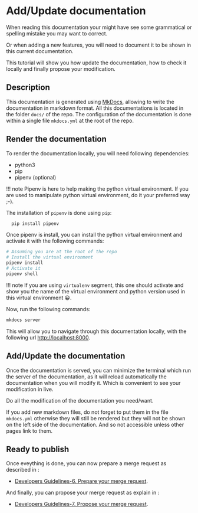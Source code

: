 # Add/Update documentation

When reading this documentation your might have see some grammatical or spelling
mistake you may want to correct.

Or when adding a new features, you will need to document it to be shown in this
current documentation.

This tutorial will show you how update the documentation, how to check it
locally and finally propose your modification.


## Description

This documentation is generated using [MkDocs][mkdocs], allowing to write the
documentation in markdown format. All this documentations is located in the
folder `docs/` of the repo. The configuration of the documentation is done
within a single file `mkdocs.yml` at the root of the repo.


## Render the documentation

To render the documentation locally, you will need following dependencies:

  - python3
  - pip
  - pipenv (optional)

!!! note
    Pipenv is here to help making the python virtual environment. If you are
    used to manipulate python virtual environment, do it your preferred way ;-).

The installation of `pipenv` is done using `pip`:

```bash
  pip install pipenv
```

Once pipenv is install, you can install the python virtual environment and
activate it with the following commands:

```bash
# Assuming you are at the root of the repo
# Install the virtual environment
pipenv install
# Activate it
pipenv shell
```

!!! note
    If you are using `virtualenv` segment, this one should activate and show
    you the name of the virtual environment and python version used in this
    virtual environment :grinning:.

Now, run the following commands:

```bash
mkdocs server
```

This will allow you to navigate through this documentation locally, with the
following url [http://localhost:8000](http://localhost:8000).

## Add/Update the documentation

Once the documentation is served, you can minimize the terminal which run the
server of the documentation, as it will reload automatically the documentation
when you will modify it. Which is convenient to see your modification in live.

Do all the modification of the documentation you need/want.

If you add new markdown files, do not forget to put them in the file
`mkdocs.yml` otherwise they will still be rendered but they will not be shown on
the left side of the documentation. And so not accessible unless other pages
link to them.

## Ready to publish

Once eveything is done, you can now prepare a merge request as described in :

  * [Developers Guidelines-6. Prepare your merge request][prepare_merge_request].

And finally, you can propose your merge request as explain in :

  * [Developers Guidelines-7. Propose your merge request][propose_merge_request].

[mkdocs]: https://www.mkdocs.org/
[prepare_merge_request]: developers_guidelines.md#6-prepare-your-merge-request
[propose_merge_request]: developers_guidelines.md#7-propose-your-merge-request
